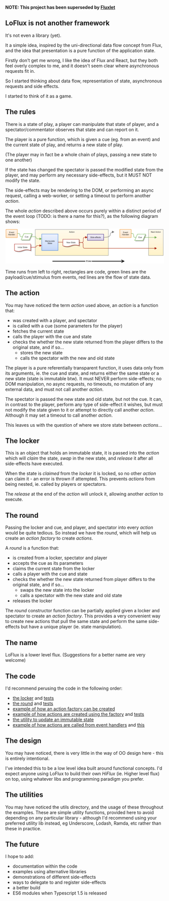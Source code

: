 **NOTE: This project has been superseded by [Fluxlet](https://github.com/fluxlet/fluxlet)**

## LoFlux is not another framework

It's not even a library (yet).

It a simple idea, inspired by the uni-directional data flow concept from Flux, and the idea that presentation is a pure
function of the application state.

Firstly don't get me wrong, I like the idea of Flux and React, but they both feel overly complex to me, and it doesn't
seem clear where asynchronous requests fit in.

So I started thinking about data flow, representation of state, asynchronous requests and side effects.

I started to think of it as a game.

## The rules

There is a state of play, a player can manipulate that state of player, and a spectator/commentator observes that state
and can report on it.

The player is a pure function, which is given a cue (eg. from an event) and the current state of play, and returns a
new state of play.

(The player may in fact be a whole chain of plays, passing a new state to one another)

If the state has changed the spectator is passed the modified state from the player, and may perform any necessary
side-effects, but it MUST NOT modify the state.

The side-effects may be rendering to the DOM, or performing an async request, calling a web-worker, or setting a timeout
to perform another *action*.

The whole *action* described above occurs purely within a distinct period of the event loop (TODO: is there a name for this?),
as the following diagram shows:

![LoFlux data flow](loflux-data-flow.png)

Time runs from left to right, rectangles are code, green lines are the payload/cue/stimulus from events, red lines are
the flow of state data.

## The action

You may have noticed the term *action* used above, an *action* is a function that:

* was created with a player, and spectator
* is called with a cue (some parameters for the player)
* fetches the current state
* calls the player with the cue and state
* checks the whether the new state returned from the player differs to the original state, and if so...
    * stores the new state
    * calls the spectator with the new and old state

The player is a pure referentially transparent function, it uses data only from its arguments, ie. the cue and state,
and returns either the same state or a new state (state is immutable btw). It must NEVER perform side-effects;
no DOM manipulation, no async requests, no timeouts, no mutation of any external data, and must not call another *action*.

The spectator is passed the new state and old state, but not the cue. It can, in contrast to the player, perform any
type of side-effect it wishes, but must not modify the state given to it or attempt to directly call another *action*.
Although it may set a timeout to call another *action*.

This leaves us with the question of where we store state between *actions*...

## The locker

This is an object that holds an immutable state, it is passed into the *action* which will *claim* the state, *swap* in
the new state, and *release* it after all side-effects have executed.

When the state is *claimed* from the *locker* it is locked, so no other *action* can claim it - an error is thrown if
attempted. This prevents *actions* from being nested, ie. called by players or spectators.

The *release* at the end of the *action* will unlock it, allowing another *action* to execute.

## The round

Passing the locker and cue, and player, and spectator into every *action* would be quite tedious. So instead we have
the *round*, which will help us create an *action factory* to create *actions*.

A *round* is a function that:

* is created from a locker, spectator and player
* accepts the cue as its parameters
* claims the current state from the locker
* calls a player with the cue and state
* checks the whether the new state returned from player differs to the original state, and if so...
    * swaps the new state into the locker
    * calls a spectator with the new state and old state
* releases the locker

The *round* constructor function can be partially applied given a locker and spectator to create an *action factory*.
This provides a very convenient way to create new actions that pull the same state and perform the same side-effects
but have a unique player (ie. state manipulation).

## The name

LoFlux is a lower level flux. (Suggestions for a better name are very welcome)

## The code

I'd recommend perusing the code in the following order:

* [the locker](loflux/src/locker.ts) and [tests](loflux/test/locker.ts)
* [the round](loflux/src/round.ts) and [tests](loflux/test/round.ts)
* [example of how an action factory can be created](examples/react/src/init.ts)
* [example of how actions are created using the factory](examples/react/src/actions.ts) and [tests](examples/react/test/actions.ts)
* [the utility to update an immutable state](utils/src/update.ts)
* [example of how actions are called from event handlers](examples/react/src/app.jsx) and [this](examples/react/src/todoItem.jsx)

## The design

You may have noticed, there is very little in the way of OO design here - this is entirely intentional.

I've intended this to be a low level idea built around functional concepts. I'd expect anyone using LoFlux to
build their own *HiFlux* (ie. Higher level flux) on top, using whatever libs and programming paradigm you prefer.

## The utilities

You may have noticed the utils directory, and the usage of these throughout the examples. These are simple utility
functions, provided here to avoid depending on any particular library - although I'd recommend using your preferred
utility lib instead, eg Underscore, Lodash, Ramda, etc rather than these in practice.

## The future

I hope to add:

* documentation within the code
* examples using alternative libraries
* demonstrations of different side-effects
* ways to delegate to and register side-effects
* a better build
* ES6 modules when Typescript 1.5 is released
